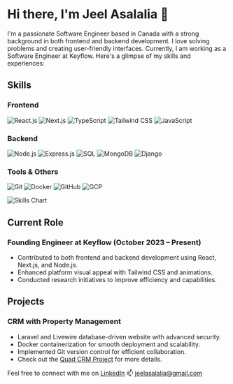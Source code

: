 # Hi there, I'm Jeel Asalalia 👋

I'm a passionate Software Engineer based in Canada with a strong background in both frontend and backend development. I love solving problems and creating user-friendly interfaces. Currently, I am working as a Software Engineer at Keyflow. Here's a glimpse of my skills and experiences:

## Skills
### Frontend
![React.js](https://img.shields.io/badge/-React.js-61DAFB?style=flat-square&logo=react&logoColor=white)
![Next.js](https://img.shields.io/badge/-Next.js-000000?style=flat-square&logo=next.js&logoColor=white)
![TypeScript](https://img.shields.io/badge/-TypeScript-3178C6?style=flat-square&logo=typescript&logoColor=white)
![Tailwind CSS](https://img.shields.io/badge/-Tailwind_CSS-38B2AC?style=flat-square&logo=tailwind-css&logoColor=white)
![JavaScript](https://img.shields.io/badge/-JavaScript-F7DF1E?style=flat-square&logo=javascript&logoColor=white)
### Backend
![Node.js](https://img.shields.io/badge/-Node.js-339933?style=flat-square&logo=node.js&logoColor=white)
![Express.js](https://img.shields.io/badge/-Express.js-000000?style=flat-square&logo=express&logoColor=white)
![SQL](https://img.shields.io/badge/-SQL-4479A1?style=flat-square&logo=postgresql&logoColor=white)
![MongoDB](https://img.shields.io/badge/-MongoDB-47A248?style=flat-square&logo=mongodb&logoColor=white)
![Django](https://img.shields.io/badge/-Django-092E20?style=flat-square&logo=django&logoColor=white)
### Tools & Others
![Git](https://img.shields.io/badge/-Git-F05032?style=flat-square&logo=git&logoColor=white)
![Docker](https://img.shields.io/badge/-Docker-2496ED?style=flat-square&logo=docker&logoColor=white)
![GitHub](https://img.shields.io/badge/-GitHub-181717?style=flat-square&logo=github&logoColor=white)
![GCP](https://img.shields.io/badge/-GCP-4285F4?style=flat-square&logo=google-cloud&logoColor=white)

![Skills Chart](https://myreadme.vercel.app/api/embed/jeel0?panels=userstatistics,commitgraph)

## Current Role

### Founding Engineer at Keyflow (October 2023 – Present)
- Contributed to both frontend and backend development using React, Next.js, and Node.js.
- Enhanced platform visual appeal with Tailwind CSS and animations.
- Conducted research initiatives to improve efficiency and capabilities.

## Projects

### CRM with Property Management
- Laravel and Livewire database-driven website with advanced security.
- Docker containerization for smooth deployment and scalability.
- Implemented Git version control for efficient collaboration.
- Check out the [Quad CRM Project](https://www.algonquincollege.com/applied-research/2022/08/quad-crm-customer-relationship-management/) for more details.


Feel free to connect with me on [LinkedIn](https://www.linkedin.com/in/jeel-asalalia-47b798210/)
📫 jeelasalalia@gmail.com
